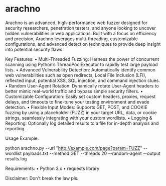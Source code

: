 # arachno
Arachno is an advanced, high-performance web fuzzer designed for security researchers, penetration testers, and anyone looking to uncover hidden vulnerabilities in web applications. Built with a focus on efficiency and precision, Arachno leverages multi-threading, customizable configurations, and advanced detection techniques to provide deep insight into potential security flaws.

Key Features:
	•	Multi-Threaded Fuzzing:
Harness the power of concurrent scanning using Python’s ThreadPoolExecutor to rapidly test large payload lists.
	•	Advanced Vulnerability Detection:
Automatically identify common web vulnerabilities such as open redirects, Local File Inclusion (LFI), reflected input, potential XSS, SQL injection, and command injection clues.
	•	Random User-Agent Rotation:
Dynamically rotate User-Agent headers to better mimic real-world traffic and bypass simple security filters.
	•	Customizable Configuration:
Easily set custom headers, proxies, request delays, and timeouts to fine-tune your testing environment and evade detection.
	•	Flexible Input Modes:
Supports GET, POST, and COOKIE fuzzing by using a placeholder (FUZZ) in your target URL, data, or cookie strings, seamlessly integrating with your custom wordlists.
	•	Logging & Reporting:
Optionally log detailed results to a file for in-depth analysis and reporting.

Usage Example:

python arachno.py --url "http://example.com/page?param=FUZZ" --wordlist payloads.txt --method GET --threads 20 --random-agent --output results.log

Requirements:
	•	Python 3.x
	•	requests library

Disclaimer: Don't break the law pls. 

